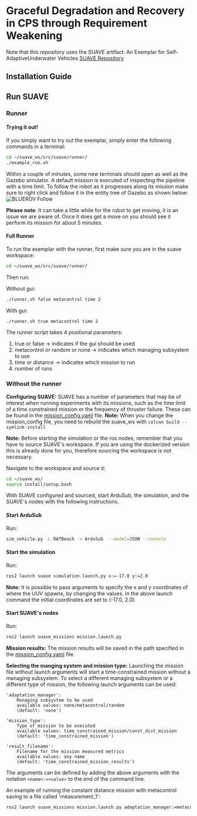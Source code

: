 # Graceful Degradation and Recovery in CPS through Requirement Weakening
Note that this repository uses the SUAVE artifact: An Exemplar for Self-AdaptiveUnderwater Vehicles [SUAVE Repository](https://github.com/kas-lab/suave)
## Installation Guide

## Run SUAVE

### Runner
#### Trying it out!
If you simply want to try out the exemplar, simply enter the following commands in a terminal:
```Bash
cd ~/suave_ws/src/suave/runner/
./example_run.sh
```
Within a couple of minutes, some new terminals should open as well as the Gazebo simulator.
A default mission is executed of inspecting the pipeline with a time limit.
To follow the robot as it progresses along its mission make sure to right click and follow it in the entity tree of Gazebo as shown below:
![BLUEROV Follow](https://github.com/kas-lab/suave/blob/652db0676ec2995c4cc0653ef5de0fc49edd00ac/docker/follow_bluerov.PNG)

**Please note**: It can take a little while for the robot to get moving, it is an issue we are aware of. Once it does get a move on you should see it perform its mission for about 5 minutes.

#### Full Runner

To run the exemplar with the runner, first make sure you are in the suave workspace:

```Bash
cd ~/suave_ws/src/suave/runner/
```

Then run:

Without gui:
```Bash
./runner.sh false metacontrol time 2
```

With gui:
```Bash
./runner.sh true metacontrol time 2
```

The runner script takes 4 positional parameters:
1. true or false -> indicates if the gui should be used
2. metacontrol or random or none -> indicates which managing subsystem to use
3. time or distance -> indicates which mission to run
4. number of runs

### Without the runner

**Configuring SUAVE:**
SUAVE has a number of parameters that may be of interest when running experiments with its missions, such as the time limit of a time constrained mission or the frequency of thruster failure. These can be found in the [mission_config.yaml](https://github.com/kas-lab/suave/blob/main/suave_missions/config/mission_config.yaml) file. **Note:** When you change the mission_config file, you need to rebuild the suave_ws with `colcon build --symlink-install`

**Note:** Before starting the simulation or the ros nodes, remember that you have to source SUAVE's workspace. If you are using the dockerized version this is already done for you, therefore sourcing the workspace is not necessary.

Navigate to the workspace and source it:
```Bash
cd ~/suave_ws/
source install/setup.bash
```

With SUAVE configured and sourced, start ArduSub, the simulation, and the SUAVE's nodes with the following instructions.

#### Start ArduSub

Run:
```Bash
sim_vehicle.py -L RATBeach -v ArduSub  --model=JSON --console
```

#### Start the simulation

Run:
```Bash
ros2 launch suave simulation.launch.py x:=-17.0 y:=2.0
```

**Note:** It is possible to pass arguments to specify the x and y coordinates of where the UUV spawns, by changing the values. In the above launch command the initial coordinates are set to (-17.0, 2.0).

#### Start SUAVE's nodes

Run:
```Bash
ros2 launch suave_missions mission.launch.py
```

**Mission results:** The mission results will be saved in the path specified in the [mission_config.yaml](https://github.com/kas-lab/suave/blob/main/suave_missions/config/mission_config.yaml) file.

**Selecting the manging system and mission type:**
Launching the mission file without launch arguments will start a time-constrained mission without a managing subsystem. To select a different managing subsystem or a different type of mission, the following launch arguments can be used:

```
'adaptation_manager':
    Managing subsystem to be used
    available values: none/metacontrol/random
    (default: 'none')

'mission_type':
    Type of mission to be executed
    available values: time_constrained_mission/const_dist_mission
    (default: 'time_constrained_mission')

'result_filename':
    Filename for the mission measured metrics
    available values: any name
    (default: 'time_constrained_mission_results')
```

The arguments can be defined by adding the above arguments with the notation `<name>:=<value>` to the end of the command line.

An example of running the constant distance mission with metacontrol saving to a file called 'measurement_1':

```Bash
ros2 launch suave_missions mission.launch.py adaptation_manager:=metacontrol mission_type:=const_dist_mission result_filename:=measurement_1
```

